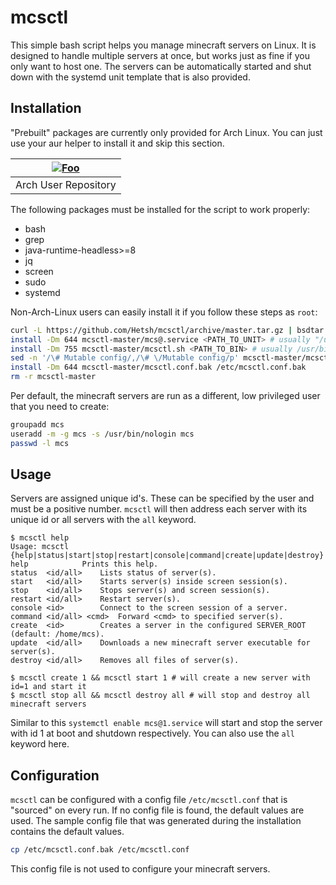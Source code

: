 # mcsctl

This simple bash script helps you manage minecraft servers on Linux. It is designed to handle multiple servers at once, but works just as fine if you only want to host one. The servers can be automatically started and shut down with the systemd unit template that is also provided.

## Installation

"Prebuilt" packages are currently only provided for Arch Linux. You can just use your aur helper to install it and skip this section.

|[![Foo](https://www.archlinux.org/logos/archlinux-icon-crystal-64.svg)](https://aur.archlinux.org/packages/?K=mcsctl)|
|:---:|
|Arch User Repository|

The following packages must be installed for the script to work properly:
* bash
* grep
* java-runtime-headless>=8
* jq
* screen
* sudo
* systemd

Non-Arch-Linux users can easily install it if you follow these steps as `root`:
```bash
curl -L https://github.com/Hetsh/mcsctl/archive/master.tar.gz | bsdtar -xpf -
install -Dm 644 mcsctl-master/mcs@.service <PATH_TO_UNIT> # usually "/usr/lib/systemd/system/mcs@.service"
install -Dm 755 mcsctl-master/mcsctl.sh <PATH_TO_BIN> # usually /usr/bin/mcsctl
sed -n '/\# Mutable config/,/\# \/Mutable config/p' mcsctl-master/mcsctl.sh | head -n -1 | tail -n +2 > mcsctl-master/mcsctl.conf.bak
install -Dm 644 mcsctl-master/mcsctl.conf.bak /etc/mcsctl.conf.bak
rm -r mcsctl-master
```

Per default, the minecraft servers are run as a different, low privileged user that you need to create:
```bash
groupadd mcs
useradd -m -g mcs -s /usr/bin/nologin mcs
passwd -l mcs
```

## Usage

Servers are assigned unique id's.
These can be specified by the user and must be a positive number.
`mcsctl` will then address each server with its unique id or all servers with the `all` keyword.
```
$ mcsctl help
Usage: mcsctl {help|status|start|stop|restart|console|command|create|update|destroy}
help			Prints this help.
status	<id/all>	Lists status of server(s).
start	<id/all>	Starts server(s) inside screen session(s).
stop	<id/all>	Stops server(s) and screen session(s).
restart	<id/all>	Restart server(s).
console	<id>		Connect to the screen session of a server.
command	<id/all> <cmd>	Forward <cmd> to specified server(s).
create	<id>		Creates a server in the configured SERVER_ROOT (default: /home/mcs).
update	<id/all>	Downloads a new minecraft server executable for server(s).
destroy	<id/all>	Removes all files of server(s).

$ mcsctl create 1 && mcsctl start 1 # will create a new server with id=1 and start it
$ mcsctl stop all && mcsctl destroy all # will stop and destroy all minecraft servers
```
Similar to this `systemctl enable mcs@1.service` will start and stop the server with id 1 at boot and shutdown respectively. You can also use the `all` keyword here.

## Configuration

`mcsctl` can be configured with a config file `/etc/mcsctl.conf` that is "sourced" on every run.
If no config file is found, the default values are used.
The sample config file that was generated during the installation contains the default values.
```bash
cp /etc/mcsctl.conf.bak /etc/mcsctl.conf
```
This config file is not used to configure your minecraft servers.

